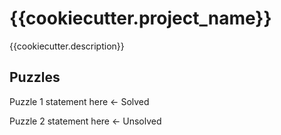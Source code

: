 {{cookiecutter.project_name}}
==============================

{{cookiecutter.description}}

Puzzles
------------
Puzzle 1 statement here <- Solved

Puzzle 2 statement here <- Unsolved
